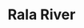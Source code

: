 ---
title: "Rala River"
title_bn: "রালা নদী"
description: "Rala river starts from the Dashghar bil and ends at the Pagla bil."
---